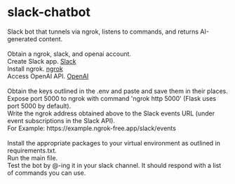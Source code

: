 # slack-chatbot
Slack bot that tunnels via ngrok, listens to commands, and returns AI-generated content.<br/>
<br/>
Obtain a ngrok, slack, and openai account.<br/>
Create Slack app.   [Slack](https://api.slack.com/quickstart)<br/>
Install ngrok.      [ngrok](https://ngrok.com/docs/getting-started/)<br/>
Access OpenAI API.  [OpenAI](https://openai.com/api/)<br/>
<br/>
Obtain the keys outlined in the .env and paste and save them in their places.<br/>
Expose port 5000 to ngrok with command 'ngrok http 5000' (Flask uses port 5000 by default).<br/>
Write the ngrok address obtained above to the Slack events URL (under event subscriptions in the Slack API).<br/>
For Example: ht<span>tps://example.ngrok-free.app/slack/events<br/>
<br/>
Install the appropriate packages to your virtual environment as outlined in requirements.txt.<br/>
Run the main file.<br/>
Test the bot by @-ing it in your slack channel.  It should respond with a list of commands you can use.<br/>

